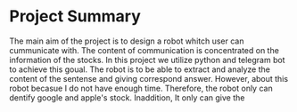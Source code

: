 # Project Summary
The main aim of the project is to design a robot whitch user can cummunicate with. The content of communication is concentrated on the information of the stocks. In this project we utilize python and telegram bot to achieve this goual. The robot is to be able to extract and analyze the content of the sentense and giving correspond answer. However, about this robot becasue I do not have enough time. Therefore, the robot only can dentify google and apple's stock. Inaddition, It only can give the  
